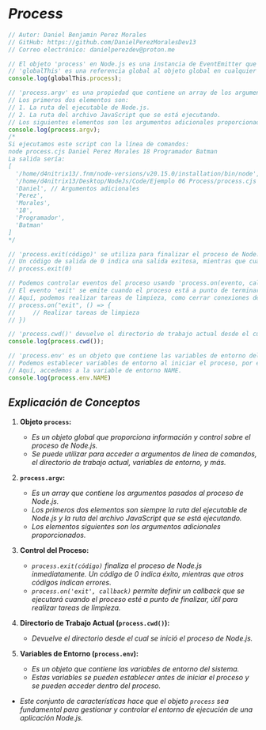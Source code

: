 <!-- Autor: Daniel Benjamin Perez Morales -->
<!-- GitHub: https://github.com/DanielPerezMoralesDev13 -->
<!-- Correo electrónico: danielperezdev@proton.me -->

# ***Process***

```javascript
// Autor: Daniel Benjamin Perez Morales
// GitHub: https://github.com/DanielPerezMoralesDev13
// Correo electrónico: danielperezdev@proton.me

// El objeto 'process' en Node.js es una instancia de EventEmitter que proporciona información y control sobre el proceso de Node.js que se está ejecutando actualmente.
// 'globalThis' es una referencia global al objeto global en cualquier entorno (node, navegador, etc.)
console.log(globalThis.process);

// 'process.argv' es una propiedad que contiene un array de los argumentos de línea de comandos pasados cuando se inició el proceso de Node.js.
// Los primeros dos elementos son: 
// 1. La ruta del ejecutable de Node.js.
// 2. La ruta del archivo JavaScript que se está ejecutando.
// Los siguientes elementos son los argumentos adicionales proporcionados.
console.log(process.argv);
/*
Si ejecutamos este script con la línea de comandos:
node process.cjs Daniel Perez Morales 18 Programador Batman
La salida sería:
[
  '/home/d4nitrix13/.fnm/node-versions/v20.15.0/installation/bin/node', // Ruta del ejecutable de Node.js
  '/home/d4nitrix13/Desktop/NodeJs/Code/Ejemplo 06 Process/process.cjs', // Ruta del archivo que se está ejecutando
  'Daniel', // Argumentos adicionales
  'Perez',
  'Morales',
  '18',
  'Programador',
  'Batman'
]
*/

// 'process.exit(código)' se utiliza para finalizar el proceso de Node.js inmediatamente.
// Un código de salida de 0 indica una salida exitosa, mientras que cualquier otro código indica un error.
// process.exit(0)

// Podemos controlar eventos del proceso usando 'process.on(evento, callback)'.
// El evento 'exit' se emite cuando el proceso está a punto de terminar.
// Aquí, podemos realizar tareas de limpieza, como cerrar conexiones de bases de datos o liberar recursos.
// process.on("exit", () => {
//     // Realizar tareas de limpieza
// })

// 'process.cwd()' devuelve el directorio de trabajo actual desde el cual se inició el proceso de Node.js.
console.log(process.cwd());

// 'process.env' es un objeto que contiene las variables de entorno del sistema.
// Podemos establecer variables de entorno al iniciar el proceso, por ejemplo: NAME=Daniel node process.cjs
// Aquí, accedemos a la variable de entorno NAME.
console.log(process.env.NAME)
```

## ***Explicación de Conceptos***

1. **Objeto `process`:**
   - *Es un objeto global que proporciona información y control sobre el proceso de Node.js.*
   - *Se puede utilizar para acceder a argumentos de línea de comandos, el directorio de trabajo actual, variables de entorno, y más.*

2. **`process.argv`:**
   - *Es un array que contiene los argumentos pasados al proceso de Node.js.*
   - *Los primeros dos elementos son siempre la ruta del ejecutable de Node.js y la ruta del archivo JavaScript que se está ejecutando.*
   - *Los elementos siguientes son los argumentos adicionales proporcionados.*

3. **Control del Proceso:**
   - *`process.exit(código)` finaliza el proceso de Node.js inmediatamente. Un código de 0 indica éxito, mientras que otros códigos indican errores.*
   - *`process.on('exit', callback)` permite definir un callback que se ejecutará cuando el proceso esté a punto de finalizar, útil para realizar tareas de limpieza.*

4. **Directorio de Trabajo Actual (`process.cwd()`):**
   - *Devuelve el directorio desde el cual se inició el proceso de Node.js.*

5. **Variables de Entorno (`process.env`):**
   - *Es un objeto que contiene las variables de entorno del sistema.*
   - *Estas variables se pueden establecer antes de iniciar el proceso y se pueden acceder dentro del proceso.*

- *Este conjunto de características hace que el objeto `process` sea fundamental para gestionar y controlar el entorno de ejecución de una aplicación Node.js.*
